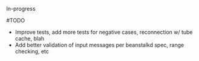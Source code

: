 
In-progress

#TODO

+ Improve tests, add more tests for negative cases, reconnection w/ tube cache, blah
+ Add better validation of input messages per beanstalkd spec, range checking, etc



